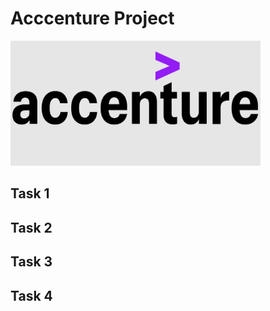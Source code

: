 # Acccenture Project

<img src="https://github.com/MaksymYakushev/Acccenture-Data-Analysis-Report/blob/main/Data/logo.png" width="400" height="200">



## Task 1

## Task 2

## Task 3

## Task 4
